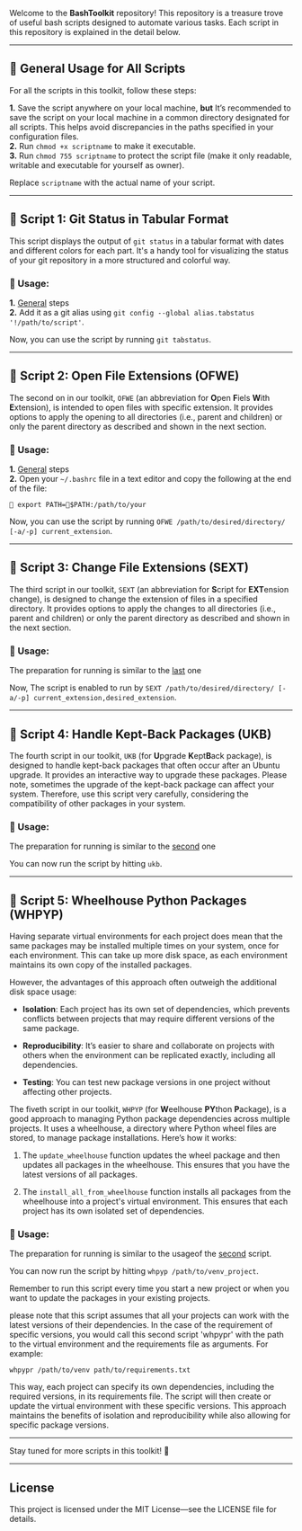 
Welcome to the **BashToolkit** repository! This repository is a treasure trove of useful bash scripts designed to automate various tasks. Each script in this repository is explained in the detail below.

---
## 📝 General Usage for All Scripts

For all the scripts in this toolkit, follow these steps:

**1.** Save the script anywhere on your local machine, **but** It’s recommended to save the script on your local machine
in a common directory designated for all scripts. This helps avoid discrepancies in the paths specified in your 
configuration files.<br>
**2.** Run `chmod +x scriptname` to make it executable.<br>
**3.** Run `chmod 755 scriptname` to protect the script file (make it only readable, writable and executable for yourself as owner).

Replace `scriptname` with the actual name of your script.

---

## 📄 Script 1: Git Status in Tabular Format

This script displays the output of `git status` in a tabular format with dates and different colors for each part. It's
a handy tool for visualizing the status of your git repository in a more structured and colorful way.

### 🚀 Usage:

**1.** [General](#-general-usage-for-all-scripts) steps<br>
**2.** Add it as a git alias using `git config --global alias.tabstatus '!/path/to/script'`.

Now, you can use the script by running `git tabstatus`.

---

## 📄 Script 2: Open File Extensions (OFWE)

The second on in our toolkit, `OFWE` (an abbreviation for **O**pen  **F**iels **W**ith **E**xtension), is intended to 
open files with specific extension. It provides options to apply the opening to all directories 
(i.e., parent and children) or only the parent directory as described and shown in the next section. 

### 🚀 Usage:

**1.** [General](#-general-usage-for-all-scripts) steps<br>
**2.** Open your `~/.bashrc` file in a text editor and copy the following at the end of the file:<br>

`🔵 export PATH=🔴$PATH:/path/to/your`

Now, you can use the script by running `OFWE /path/to/desired/directory/ [-a/-p] current_extension`.

---

## 📄 Script 3: Change File Extensions (SEXT)

The third script in our toolkit, `SEXT` (an abbreviation for **S**cript for **EXT**ension change), is designed to 
change the extension of files in a specified directory. It provides options to apply the changes to all directories 
(i.e., parent and children) or only the parent directory as described and shown in the next section. 

### 🚀 Usage:


The preparation for running is similar to the [last](#-usage-1) one

Now, The script is enabled to run by `SEXT /path/to/desired/directory/ [-a/-p] current_extension,desired_extension`.

---

## 📄 Script 4: Handle Kept-Back Packages (UKB)

The fourth script in our toolkit, `UKB` (for **U**pgrade **K**ept**B**ack package), is designed to handle kept-back packages that often occur after an Ubuntu upgrade. It provides an interactive way to upgrade these packages. Please note, sometimes the upgrade of the kept-back package can affect your system. Therefore, use this script very carefully, considering the compatibility of other packages in your system.

### 🚀 Usage:

The preparation for running is similar to the [second](#-usage-1) one


You can now run the script by hitting `ukb`.



---

## 📄 Script 5: Wheelhouse Python Packages (WHPYP)
Having separate virtual environments for each project does mean that the same packages may be installed multiple times on your system, once for each environment. This can take up more disk space, as each environment maintains its own copy of the installed packages.

However, the advantages of this approach often outweigh the additional disk space usage:

- **Isolation**: 
Each project has its own set of dependencies, which prevents conflicts between projects that may require different versions of the same package.

- **Reproducibility**:
It’s easier to share and collaborate on projects with others when the environment can be replicated exactly, including all dependencies.

- **Testing**:
You can test new package versions in one project without affecting other projects.

The fiveth script in our toolkit, `WHPYP` (for **W**eelhouse **PY**thon **P**ackage), is a good approach to managing Python package dependencies across multiple projects. It uses a wheelhouse, a directory where Python wheel files are stored, to manage package installations. Here’s how it works:

1. The `update_wheelhouse` function updates the wheel package and then updates all packages in the wheelhouse. This ensures that you have the latest versions of all packages.

2. The `install_all_from_wheelhouse` function installs all packages from the wheelhouse into a project's virtual environment. This ensures that each project has its own isolated set of dependencies.

### 🚀 Usage:

The preparation for running is similar to the usageof the [second](#-usage-1) script.


You can now run the script by hitting `whpyp /path/to/venv_project`.

Remember to run this script every time you start a new project or when you want to update the packages in your existing projects.

please note that this script assumes that all your projects can work with the latest versions of their dependencies.
In the case of the requirement of specific versions, you would call this second script 'whpypr' with the path to the virtual environment
and the requirements file as arguments. For example:

`whpypr /path/to/venv path/to/requirements.txt`

This way, each project can specify its own dependencies, including the required versions, in its requirements file. 
The script will then create or update the virtual environment with these specific versions. This approach maintains 
the benefits of isolation and reproducibility while also allowing for specific package versions.

---
Stay tuned for more scripts in this toolkit! 🎉

---

## License

This project is licensed under the MIT License—see the LICENSE file for details.
